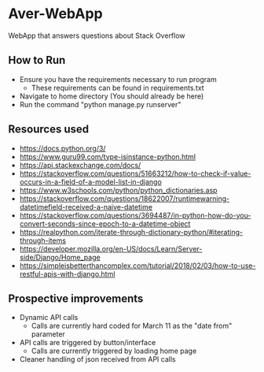 # Aver-WebApp
WebApp that answers questions about Stack Overflow

## How to Run
- Ensure you have the requirements necessary to run program
  - These requirements can be found in requirements.txt
- Navigate to home directory (You should already be here)
- Run the command "python manage.py runserver"

## Resources used
- https://docs.python.org/3/
- https://www.guru99.com/type-isinstance-python.html
- https://api.stackexchange.com/docs/
- https://stackoverflow.com/questions/51663212/how-to-check-if-value-occurs-in-a-field-of-a-model-list-in-django
- https://www.w3schools.com/python/python_dictionaries.asp
- https://stackoverflow.com/questions/18622007/runtimewarning-datetimefield-received-a-naive-datetime
- https://stackoverflow.com/questions/3694487/in-python-how-do-you-convert-seconds-since-epoch-to-a-datetime-object
- https://realpython.com/iterate-through-dictionary-python/#iterating-through-items
- https://developer.mozilla.org/en-US/docs/Learn/Server-side/Django/Home_page
- https://simpleisbetterthancomplex.com/tutorial/2018/02/03/how-to-use-restful-apis-with-django.html

## Prospective improvements
- Dynamic API calls
  - Calls are currently hard coded for March 11 as the "date from" parameter
- API calls are triggered by button/interface
  - Calls are currently triggered by loading home page
- Cleaner handling of json received from API calls

